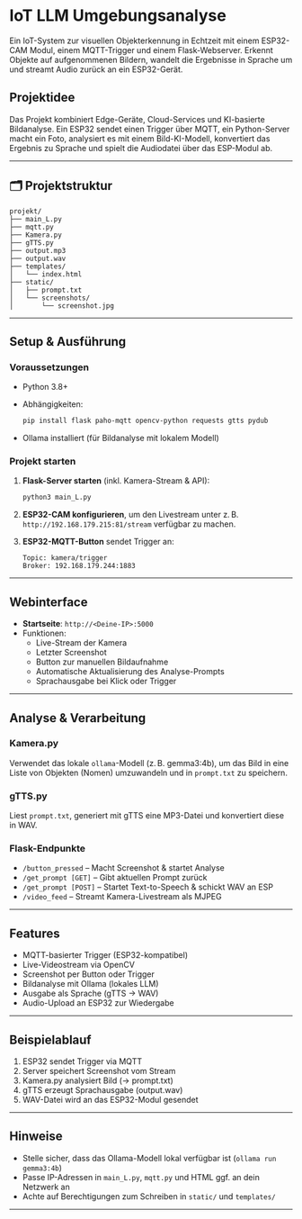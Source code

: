 # IoT LLM Umgebungsanalyse

Ein IoT-System zur visuellen Objekterkennung in Echtzeit mit einem ESP32-CAM Modul, einem MQTT-Trigger und einem Flask-Webserver. Erkennt Objekte auf aufgenommenen Bildern, wandelt die Ergebnisse in Sprache um und streamt Audio zurück an ein ESP32-Gerät.

## Projektidee

Das Projekt kombiniert Edge-Geräte, Cloud-Services und KI-basierte Bildanalyse. Ein ESP32 sendet einen Trigger über MQTT, ein Python-Server macht ein Foto, analysiert es mit einem Bild-KI-Modell, konvertiert das Ergebnis zu Sprache und spielt die Audiodatei über das ESP-Modul ab.

---

## 🗂️ Projektstruktur

```text
projekt/
├── main_L.py             
├── mqtt.py               
├── Kamera.py              
├── gTTS.py                
├── output.mp3             
├── output.wav            
├── templates/
│   └── index.html        
├── static/
│   ├── prompt.txt       
│   └── screenshots/
│       └── screenshot.jpg 
```

---

## Setup & Ausführung

### Voraussetzungen

- Python 3.8+
- Abhängigkeiten:
  ```bash
  pip install flask paho-mqtt opencv-python requests gtts pydub
  ```

- Ollama installiert (für Bildanalyse mit lokalem Modell)

### Projekt starten

1. **Flask-Server starten** (inkl. Kamera-Stream & API):
   ```bash
   python3 main_L.py
   ```

2. **ESP32-CAM konfigurieren**, um den Livestream unter z. B. `http://192.168.179.215:81/stream` verfügbar zu machen.

3. **ESP32-MQTT-Button** sendet Trigger an:
   ```
   Topic: kamera/trigger
   Broker: 192.168.179.244:1883
   ```

---

## Webinterface

- **Startseite**: `http://<Deine-IP>:5000`
- Funktionen:
  - Live-Stream der Kamera
  - Letzter Screenshot
  - Button zur manuellen Bildaufnahme
  - Automatische Aktualisierung des Analyse-Prompts
  - Sprachausgabe bei Klick oder Trigger

---

## Analyse & Verarbeitung

### Kamera.py

Verwendet das lokale `ollama`-Modell (z. B. gemma3:4b), um das Bild in eine Liste von Objekten (Nomen) umzuwandeln und in `prompt.txt` zu speichern.

### gTTS.py

Liest `prompt.txt`, generiert mit gTTS eine MP3-Datei und konvertiert diese in WAV.

### Flask-Endpunkte

- `/button_pressed` – Macht Screenshot & startet Analyse  
- `/get_prompt [GET]` – Gibt aktuellen Prompt zurück  
- `/get_prompt [POST]` – Startet Text-to-Speech & schickt WAV an ESP  
- `/video_feed` – Streamt Kamera-Livestream als MJPEG  

---

## Features

- MQTT-basierter Trigger (ESP32-kompatibel)  
- Live-Videostream via OpenCV  
- Screenshot per Button oder Trigger  
- Bildanalyse mit Ollama (lokales LLM)  
- Ausgabe als Sprache (gTTS → WAV)  
- Audio-Upload an ESP32 zur Wiedergabe  

---

## Beispielablauf

1. ESP32 sendet Trigger via MQTT  
2. Server speichert Screenshot vom Stream  
3. Kamera.py analysiert Bild (→ prompt.txt)  
4. gTTS erzeugt Sprachausgabe (output.wav)  
5. WAV-Datei wird an das ESP32-Modul gesendet  

---

## Hinweise

- Stelle sicher, dass das Ollama-Modell lokal verfügbar ist (`ollama run gemma3:4b`)  
- Passe IP-Adressen in `main_L.py`, `mqtt.py` und HTML ggf. an dein Netzwerk an  
- Achte auf Berechtigungen zum Schreiben in `static/` und `templates/`  

---
